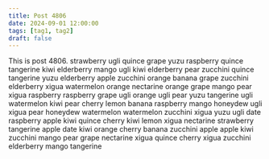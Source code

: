 ```yaml
---
title: Post 4806
date: 2024-09-01 12:00:00
tags: [tag1, tag2]
draft: false
---
```

This is post 4806.
strawberry
ugli
quince
grape
yuzu
raspberry
quince
tangerine
kiwi
elderberry
mango
ugli
kiwi
elderberry
pear
zucchini
quince
tangerine
yuzu
elderberry
apple
zucchini
orange
banana
grape
zucchini
elderberry
xigua
watermelon
orange
nectarine
orange
grape
mango
pear
xigua
raspberry
raspberry
grape
ugli
orange
ugli
pear
yuzu
tangerine
ugli
watermelon
kiwi
pear
cherry
lemon
banana
raspberry
mango
honeydew
ugli
xigua
pear
honeydew
watermelon
watermelon
zucchini
xigua
yuzu
ugli
date
raspberry
apple
kiwi
quince
cherry
kiwi
lemon
xigua
nectarine
strawberry
tangerine
apple
date
kiwi
orange
cherry
banana
zucchini
apple
apple
kiwi
zucchini
mango
pear
grape
nectarine
xigua
quince
cherry
xigua
zucchini
elderberry
mango
tangerine
